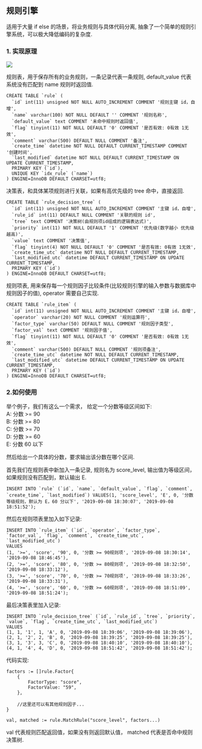 ## 规则引擎


适用于大量 if else 的场景，将业务规则与具体代码分离, 抽象了一个简单的规则引擎系统，可以极大降低编码的复杂度.


### 1. 实现原理

![](http://assets.processon.com/chart_image/5d74e7d1e4b017f7e03263f6.png)

规则表，用于保存所有的业务规则，一条记录代表一条规则, default_value 代表系统没有匹配到 name 规则时返回值.
```
CREATE TABLE `rule` (
  `id` int(11) unsigned NOT NULL AUTO_INCREMENT COMMENT '规则主键 id，自增',
  `name` varchar(100) NOT NULL DEFAULT '' COMMENT '规则名称',
  `default_value` text COMMENT '未命中规则时返回值',
  `flag` tinyint(11) NOT NULL DEFAULT '0' COMMENT '是否有效: 0有效 1无效',
  `comment` varchar(500) DEFAULT NULL COMMENT '备注',
  `create_time` datetime NOT NULL DEFAULT CURRENT_TIMESTAMP COMMENT '创建时间',
  `last_modified` datetime NOT NULL DEFAULT CURRENT_TIMESTAMP ON UPDATE CURRENT_TIMESTAMP,
  PRIMARY KEY (`id`),
  UNIQUE KEY `idx_rule` (`name`)
) ENGINE=InnoDB DEFAULT CHARSET=utf8;
```


决策表，和具体某项规则进行关联，如果有高优先级的 tree 命中，直接返回.
```
CREATE TABLE `rule_decision_tree` (
  `id` int(11) unsigned NOT NULL AUTO_INCREMENT COMMENT '主键 id，自增',
  `rule_id` int(11) DEFAULT NULL COMMENT '关联的规则 id',
  `tree` text COMMENT '决策树(由规则项id组成的逻辑表达式)',
  `priority` int(11) NOT NULL DEFAULT '1' COMMENT '优先级(数字越小 优先级越高)',
  `value` text COMMENT '决策值',
  `flag` tinyint(4) NOT NULL DEFAULT '0' COMMENT '是否有效: 0有效 1无效',
  `create_time_utc` datetime NOT NULL DEFAULT CURRENT_TIMESTAMP,
  `last_modified_utc` datetime DEFAULT CURRENT_TIMESTAMP ON UPDATE CURRENT_TIMESTAMP,
  PRIMARY KEY (`id`)
) ENGINE=InnoDB DEFAULT CHARSET=utf8;
```


规则项表, 用来保存每一个规则因子比较条件(比较规则引擎的输入参数与数据库中规则因子的值), operator 需要自己实现.
```
CREATE TABLE `rule_item` (
  `id` int(11) unsigned NOT NULL AUTO_INCREMENT COMMENT '主键 id，自增',
  `operator` varchar(20) NOT NULL COMMENT '规则运算符',
  `factor_type` varchar(50) DEFAULT NULL COMMENT '规则因子类型',
  `factor_val` text COMMENT '规则因子值',
  `flag` tinyint(11) NOT NULL DEFAULT '0' COMMENT '是否有效: 0有效 1无效',
  `comment` varchar(500) DEFAULT NULL COMMENT '规则项备注',
  `create_time_utc` datetime NOT NULL DEFAULT CURRENT_TIMESTAMP,
  `last_modified_utc` datetime DEFAULT CURRENT_TIMESTAMP ON UPDATE CURRENT_TIMESTAMP,
  PRIMARY KEY (`id`)
) ENGINE=InnoDB DEFAULT CHARSET=utf8;
```

### 2.如何使用

举个例子，我们有这么一个需求， 给定一个分数等级区间如下:    
A:   分数 >= 90    
B:   分数 >= 80    
C:   分数 >= 70    
D:   分数 >= 60    
E:   分数 60 以下

然后给出一个具体的分数，要求输出该分数在哪个区间.


首先我们在规则表中新加入一条记录, 规则名为 score_level, 输出值为等级区间， 如果规则没有匹配到，默认输出 E.
```
INSERT INTO `rule` (`id`, `name`, `default_value`, `flag`, `comment`, `create_time`, `last_modified`) VALUES(1, 'score_level', 'E', 0, '分数等级规则，默认为 E，60 分以下', '2019-09-08 18:30:07', '2019-09-08 18:51:52');
```


然后在规则项表里加入如下记录:
```
INSERT INTO `rule_item` (`id`, `operator`, `factor_type`, `factor_val`, `flag`, `comment`, `create_time_utc`, `last_modified_utc`)
VALUES
(1, '>=', 'score', '90', 0, '分数 >= 90规则项', '2019-09-08 18:30:14', '2019-09-08 18:46:45'),
(2, '>=', 'score', '80', 0, '分数 >= 80规则项', '2019-09-08 18:32:50', '2019-09-08 18:33:12'),
(3, '>=', 'score', '70', 0, '分数 >= 70规则项', '2019-09-08 18:33:26', '2019-09-08 18:33:31'),
(4, '>=', 'score', '60', 0, '分数 >= 60规则项', '2019-09-08 18:51:09', '2019-09-08 18:51:24');
```


最后决策表里加入记录:
```
INSERT INTO `rule_decision_tree` (`id`, `rule_id`, `tree`, `priority`, `value`, `flag`, `create_time_utc`, `last_modified_utc`)
VALUES
(1, 1, '1', 1, 'A', 0, '2019-09-08 18:39:06', '2019-09-08 18:39:06'),
(2, 1, '2', 2, 'B', 0, '2019-09-08 18:39:25', '2019-09-08 18:39:25'),
(3, 1, '3', 3, 'C', 0, '2019-09-08 18:40:10', '2019-09-08 18:40:10'),
(4, 1, '4', 4, 'D', 0, '2019-09-08 18:51:42', '2019-09-08 18:51:42');

```

代码实现:
```
factors := []rule.Factor{
    {
        FactorType: "score",
        FactorValue: "59",
    },

    //这里还可以有其他规则因子...
}

val, matched := rule.MatchRule("score_level", factors...)
```

val 代表规则匹配返回值，如果没有则返回默认值， matched 代表是否命中规则决策树.

